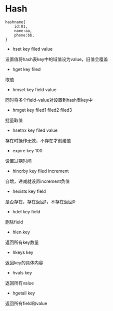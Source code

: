 # Hash

```
hashname{
    id:01,
    name:aa,
    phone:bb,
}
```

+ hset key filed value

设置值将hash表key中的域值设为value，旧值会覆盖

+ hget key filed

取值

+ hmset key field value

同时将多个field-value对设置到hash表key中

+ hmget key filed1 filed2 filed3

批量取值

+ hsetnx key filed value

存在时操作无效，不存在才创建值

+ expire key 100

设置过期时间

+ hincrby key filed increment

自增，递减就设置increment负值

+ hexists key field

是否存在，存在返回1，不存在返回0

+ hdel key field

删除field

+ hlen key

返回所有key数量

+ hkeys key

返回key的具体内容

+ hvals key

返回所有value

+ hgetall key

返回所有field和value
